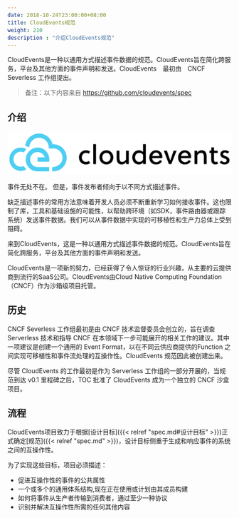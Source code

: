 ```yaml
---
date: 2018-10-24T23:00:00+08:00
title: CloudEvents规范
weight: 210
description : "介绍CloudEvents规范"
---
```


CloudEvents是一种以通用方式描述事件数据的规范。CloudEvents旨在简化跨服务，平台及其他方面的事件声明和发送。CloudEvents　最初由　CNCF Severless 工作组提出。

> 备注：以下内容来自 https://github.com/cloudevents/spec

## 介绍

![CloudEvents logo](images/cloudevents-horizontal-color.png)

事件无处不在。 但是，事件发布者倾向于以不同方式描述事件。

缺乏描述事件的常用方法意味着开发人员必须不断重新学习如何接收事件。这也限制了库，工具和基础设施的可能性，以帮助跨环境（如SDK，事件路由器或跟踪系统）发送事件数据。我们可以从事件数据中实现的可移植性和生产力总体上受到阻碍。

来到CloudEvents，这是一种以通用方式描述事件数据的规范。CloudEvents旨在简化跨服务，平台及其他方面的事件声明和发送。

CloudEvents是一项新的努力，已经获得了令人惊讶的行业兴趣，从主要的云提供商到流行的SaaS公司。CloudEvents由Cloud Native Computing Foundation（CNCF）作为沙箱级项目托管。

## 历史

CNCF Severless 工作组最初是由 CNCF 技术监督委员会创立的，旨在调查 Serverless 技术和指导 CNCF 在本领域下一步可能展开的相关工作的建议。其中一项建议是创建一个通用的 Event Format，以在不同云供应商提供的Function 之间实现可移植性和事件流处理的互操作性。CloudEvents 规范因此被创建出来。

尽管 CloudEvents 的工作最初是作为 Serverless 工作组的一部分开展的，当规范到达 v0.1 里程碑之后，TOC 批准了 CloudEvents 成为一个独立的 CNCF 沙盒项目。

## 流程

CloudEvents项目致力于根据[设计目标]({{< relref "spec.md#设计目标" >}})正式确定[规范]({{< relref "spec.md" >}})，设计目标侧重于生成和响应事件的系统之间的互操作性。

为了实现这些目标，项目必须描述：

- 促进互操作性的事件的公共属性
- 一个或多个的通用体系结构,现在正在使用或计划由其成员构建
- 如何将事件从生产者传输到消费者，通过至少一种协议
- 识别并解决互操作性所需的任何其他内容



